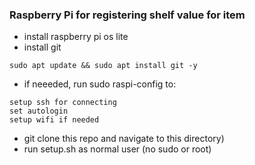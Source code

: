 ### Raspberry Pi for registering shelf value for item


* install raspberry pi os lite
* install git
```
sudo apt update && sudo apt install git -y
```
* if neeeded, run sudo raspi-config to:
```
setup ssh for connecting
set autologin
setup wifi if needed
 ```
* git clone this repo and navigate to this directory)
* run setup.sh as normal user (no sudo or root)
